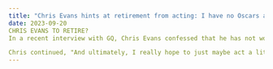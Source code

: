 ```yaml
---
title: "Chris Evans hints at retirement from acting: I have no Oscars and..."
date: 2023-09-20
CHRIS EVANS TO RETIRE?
In a recent interview with GQ, Chris Evans confessed that he has not worked a day in 2023 and does not plan to in the near future. The 'Ghosted' actor said, "Yeah, maybe. I’ll never say never, just because it was such a wonderful experience. But I’m also very precious with it. It’s something that I am very proud of. And like I said, sometimes I can’t believe it even happened. And I wouldn’t want the black eye if it felt like a cash grab or if it didn’t live up to expectations or if it just felt like it wasn’t connected to that original thing. So, no time soon.

Chris continued, "And ultimately, I really hope to just maybe act a little bit less in my life. I have a lot of other interests. Look, by no means have I climbed any sort of a mountain in this field. I have no Oscars and I’m not lumped with other names that are at the top of the mountain in any way. But I also feel very satisfied.”
---
```

